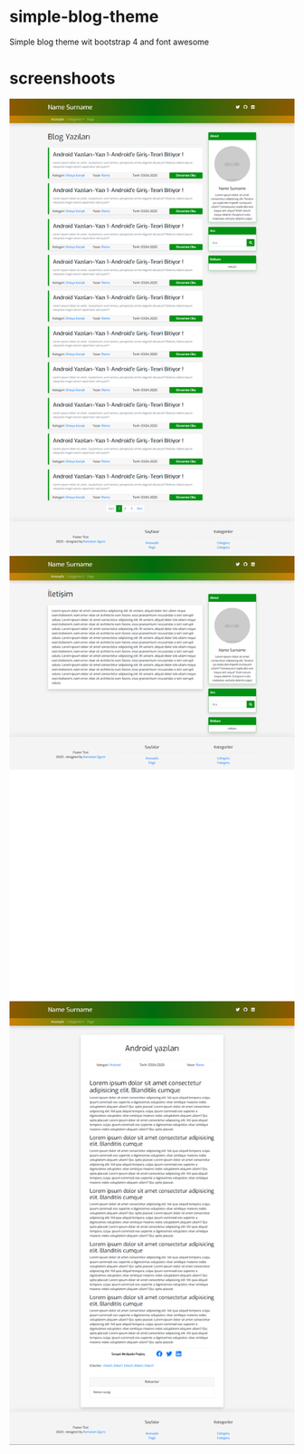 # simple-blog-theme
Simple blog theme wit bootstrap 4 and font awesome
# screenshoots

 <img src="https://raw.githubusercontent.com/ramazanogunc/simple-blog-theme/master/ss/1.png" alt="Screenhoot 1" /> 
 <img src="https://raw.githubusercontent.com/ramazanogunc/simple-blog-theme/master/ss/2.png" alt="Screenhoot 2" /> 
 <img src="https://raw.githubusercontent.com/ramazanogunc/simple-blog-theme/master/ss/3.png" alt="Screenhoot 3" /> 
